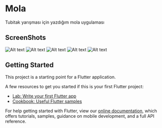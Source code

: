 # Mola

Tubitak yarışması için yazdığım mola uygulaması

## ScreenShots

![Alt text](https://github.com/berkayceylan150/mola/blob/master/screenshots/Screenshot_1612094269.png?raw=true "ScreenShot1")
![Alt text](https://github.com/berkayceylan150/mola/blob/master/screenshots/Screenshot_1612094277.png?raw=true "ScreenShot2")
![Alt text](https://github.com/berkayceylan150/mola/blob/master/screenshots/Screenshot_1612094295.png?raw=true "ScreenShot3")
![Alt text](https://github.com/berkayceylan150/mola/blob/master/screenshots/Screenshot_1616508213.png?raw=true "ScreenShot4")
![Alt text](https://github.com/berkayceylan150/mola/blob/master/screenshots/Screenshot_1616508213.png?raw=true "ScreenShot4")

## Getting Started

This project is a starting point for a Flutter application.

A few resources to get you started if this is your first Flutter project:

- [Lab: Write your first Flutter app](https://flutter.dev/docs/get-started/codelab)
- [Cookbook: Useful Flutter samples](https://flutter.dev/docs/cookbook)

For help getting started with Flutter, view our
[online documentation](https://flutter.dev/docs), which offers tutorials,
samples, guidance on mobile development, and a full API reference.
